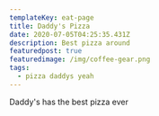 ```yaml
---
templateKey: eat-page
title: Daddy's Pizza
date: 2020-07-05T04:25:35.431Z
description: Best pizza around
featuredpost: true
featuredimage: /img/coffee-gear.png
tags:
  - pizza daddys yeah
---
```

Daddy's has the best pizza ever